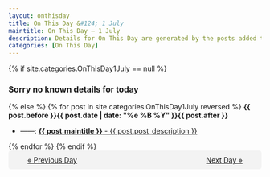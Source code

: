 ```yaml
---
layout: onthisday
title: On This Day &#124; 1 July
maintitle: On This Day — 1 July
description: Details for On This Day are generated by the posts added to the website so the content is subject to changes/updates over time.
categories: [On This Day]
---
```


{% if site.categories.OnThisDay1July == null %}
<h3>Sorry no known details for today</h3>
{% else %}
{% for post in site.categories.OnThisDay1July reversed %}
<strong>{{ post.before }}{{ post.date | date: "%e %B %Y" }}{{ post.after }}</strong>
<ul>
<li> ——: <a class="{{ post.class }}" href="{{ post.url }}"><strong>{{ post.maintitle }}</strong> - {{ post.post_description }}</a></li>
</ul>
{% endfor %}
{% endif %}
<br />
<div style="background-color: #f3f3f3; padding: 10px; border-radius: 5px; text-align: center; display: flex; justify-content: space-evenly;">
<a href="/onthisday/06/06-30">« Previous Day</a>
<span style="visibility:hidden;">[ Visit Leap Year February 29 ]</span>
<a href="/onthisday/07/07-02">Next Day »</a>
</div>
